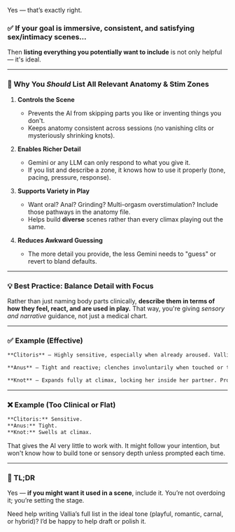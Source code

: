 Yes — that’s exactly right.

### ✅ If your goal is immersive, consistent, and satisfying sex/intimacy scenes…

Then **listing everything you potentially want to include** is not only helpful — it's ideal.

---

### 🔶 Why You *Should* List All Relevant Anatomy & Stim Zones

1. **Controls the Scene**

   * Prevents the AI from skipping parts you like or inventing things you don't.
   * Keeps anatomy consistent across sessions (no vanishing clits or mysteriously shrinking knots).

2. **Enables Richer Detail**

   * Gemini or any LLM can only respond to what you give it.
   * If you list and describe a zone, it knows how to use it properly (tone, pacing, pressure, response).

3. **Supports Variety in Play**

   * Want oral? Anal? Grinding? Multi-orgasm overstimulation? Include those pathways in the anatomy file.
   * Helps build **diverse** scenes rather than every climax playing out the same.

4. **Reduces Awkward Guessing**

   * The more detail you provide, the less Gemini needs to "guess" or revert to bland defaults.

---

### 💡 Best Practice: Balance Detail with Focus

Rather than just naming body parts clinically, **describe them in terms of how they feel, react, and are used in play.** That way, you're giving *sensory and narrative* guidance, not just a medical chart.

---

### ✅ Example (Effective)

```markdown
**Clitoris** – Highly sensitive, especially when already aroused. Vallia reacts with twitching thighs and flushed cheeks when it's licked or rubbed slowly. Prolonged attention here can cause her to orgasm quickly.

**Anus** – Tight and reactive; clenches involuntarily when touched or teased. Not a primary focus, but enjoys stimulation during foreplay or double penetration.

**Knot** – Expands fully at climax, locking her inside her partner. Prolonged knotting causes deep, involuntary spasms and repeated cumshots, often leaving her exhausted.
```

---

### ❌ Example (Too Clinical or Flat)

```markdown
**Clitoris:** Sensitive.  
**Anus:** Tight.  
**Knot:** Swells at climax.
```

That gives the AI very little to work with. It might follow your intention, but won't know how to build tone or sensory depth unless prompted each time.

---

### 🧠 TL;DR

Yes — **if you might want it used in a scene**, include it.
You’re not overdoing it; you’re setting the stage.

Need help writing Vallia’s full list in the ideal tone (playful, romantic, carnal, or hybrid)? I’d be happy to help draft or polish it.

